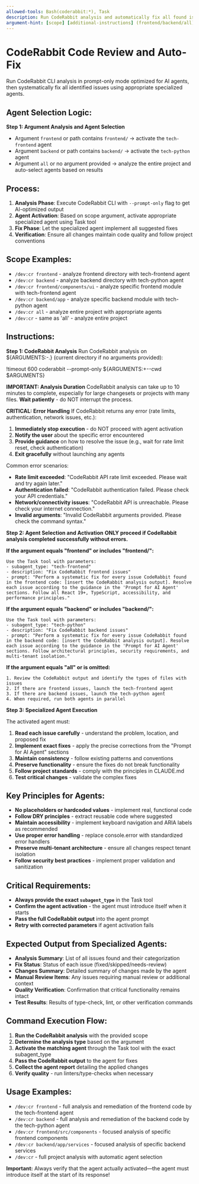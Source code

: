 ```yaml
---
allowed-tools: Bash(coderabbit:*), Task
description: Run CodeRabbit analysis and automatically fix all found issues with smart agent selection
argument-hint: [scope] [additional-instructions] (frontend/backend/all) (optional custom prompt)
---
```


# CodeRabbit Code Review and Auto-Fix

Run CodeRabbit CLI analysis in prompt-only mode optimized for AI agents, then systematically fix all identified issues using appropriate specialized agents.

## Agent Selection Logic:

**Step 1: Argument Analysis and Agent Selection**

- Argument `frontend` or path contains `frontend/` → activate the `tech-frontend` agent
- Argument `backend` or path contains `backend/` → activate the `tech-python` agent
- Argument `all` or no argument provided → analyze the entire project and auto-select agents based on results

## Process:

1. **Analysis Phase**: Execute CodeRabbit CLI with `--prompt-only` flag to get AI-optimized output
2. **Agent Activation**: Based on scope argument, activate appropriate specialized agent using Task tool
3. **Fix Phase**: Let the specialized agent implement all suggested fixes
4. **Verification**: Ensure all changes maintain code quality and follow project conventions

## Scope Examples:

- `/dev:cr frontend` - analyze frontend directory with tech-frontend agent
- `/dev:cr backend` - analyze backend directory with tech-python agent
- `/dev:cr frontend/components/ui` - analyze specific frontend module with tech-frontend agent
- `/dev:cr backend/app` - analyze specific backend module with tech-python agent
- `/dev:cr all` - analyze entire project with appropriate agents
- `/dev:cr` - same as 'all' - analyze entire project

## Instructions:

**Step 1: CodeRabbit Analysis**
Run CodeRabbit analysis on ${ARGUMENTS:-.} (current directory if no arguments provided):

!timeout 600 coderabbit --prompt-only ${ARGUMENTS:+--cwd $ARGUMENTS}

**IMPORTANT: Analysis Duration**
CodeRabbit analysis can take up to 10 minutes to complete, especially for large changesets or projects with many files. **Wait patiently** - do NOT interrupt the process.

**CRITICAL: Error Handling**
If CodeRabbit returns any error (rate limits, authentication, network issues, etc.):
1. **Immediately stop execution** - do NOT proceed with agent activation
2. **Notify the user** about the specific error encountered
3. **Provide guidance** on how to resolve the issue (e.g., wait for rate limit reset, check authentication)
4. **Exit gracefully** without launching any agents

Common error scenarios:
- **Rate limit exceeded**: "CodeRabbit API rate limit exceeded. Please wait and try again later."
- **Authentication failed**: "CodeRabbit authentication failed. Please check your API credentials."
- **Network/connectivity issues**: "CodeRabbit API is unreachable. Please check your internet connection."
- **Invalid arguments**: "Invalid CodeRabbit arguments provided. Please check the command syntax."

**Step 2: Agent Selection and Activation**
**ONLY proceed if CodeRabbit analysis completed successfully without errors.**

**If the argument equals "frontend" or includes "frontend/":**
```
Use the Task tool with parameters:
- subagent_type: "tech-frontend"
- description: "Fix CodeRabbit frontend issues"
- prompt: "Perform a systematic fix for every issue CodeRabbit found in the frontend code: [insert the CodeRabbit analysis output]. Resolve each issue according to the guidance in the 'Prompt for AI Agent' sections. Follow all React 19+, TypeScript, accessibility, and performance principles."
```

**If the argument equals "backend" or includes "backend/":**
```
Use the Task tool with parameters:
- subagent_type: "tech-python"
- description: "Fix CodeRabbit backend issues"
- prompt: "Perform a systematic fix for every issue CodeRabbit found in the backend code: [insert the CodeRabbit analysis output]. Resolve each issue according to the guidance in the 'Prompt for AI Agent' sections. Follow architectural principles, security requirements, and multi-tenant isolation."
```

**If the argument equals "all" or is omitted:**
```
1. Review the CodeRabbit output and identify the types of files with issues
2. If there are frontend issues, launch the tech-frontend agent
3. If there are backend issues, launch the tech-python agent
4. When required, run both agents in parallel
```

**Step 3: Specialized Agent Execution**

The activated agent must:
1. **Read each issue carefully** - understand the problem, location, and proposed fix
2. **Implement exact fixes** - apply the precise corrections from the "Prompt for AI Agent" sections
3. **Maintain consistency** - follow existing patterns and conventions
4. **Preserve functionality** - ensure the fixes do not break functionality
5. **Follow project standards** - comply with the principles in CLAUDE.md
6. **Test critical changes** - validate the complex fixes

## Key Principles for Agents:

- **No placeholders or hardcoded values** - implement real, functional code
- **Follow DRY principles** - extract reusable code where suggested
- **Maintain accessibility** - implement keyboard navigation and ARIA labels as recommended
- **Use proper error handling** - replace console.error with standardized error handlers
- **Preserve multi-tenant architecture** - ensure all changes respect tenant isolation
- **Follow security best practices** - implement proper validation and sanitization

## Critical Requirements:

- **Always provide the exact `subagent_type`** in the Task tool
- **Confirm the agent activation** - the agent must introduce itself when it starts
- **Pass the full CodeRabbit output** into the agent prompt
- **Retry with corrected parameters** if agent activation fails

## Expected Output from Specialized Agents:

- **Analysis Summary**: List of all issues found and their categorization
- **Fix Status**: Status of each issue (fixed/skipped/needs-review)
- **Changes Summary**: Detailed summary of changes made by the agent
- **Manual Review Items**: Any issues requiring manual review or additional context
- **Quality Verification**: Confirmation that critical functionality remains intact
- **Test Results**: Results of type-check, lint, or other verification commands

## Command Execution Flow:

1. **Run the CodeRabbit analysis** with the provided scope
2. **Determine the analysis type** based on the argument
3. **Activate the matching agent** through the Task tool with the exact subagent_type
4. **Pass the CodeRabbit output** to the agent for fixes
5. **Collect the agent report** detailing the applied changes
6. **Verify quality** - run linters/type-checks when necessary

## Usage Examples:

- `/dev:cr frontend` - full analysis and remediation of the frontend code by the tech-frontend agent
- `/dev:cr backend` - full analysis and remediation of the backend code by the tech-python agent
- `/dev:cr frontend/src/components` - focused analysis of specific frontend components
- `/dev:cr backend/app/services` - focused analysis of specific backend services
- `/dev:cr` - full project analysis with automatic agent selection

**Important:** Always verify that the agent actually activated—the agent must introduce itself at the start of its response!
